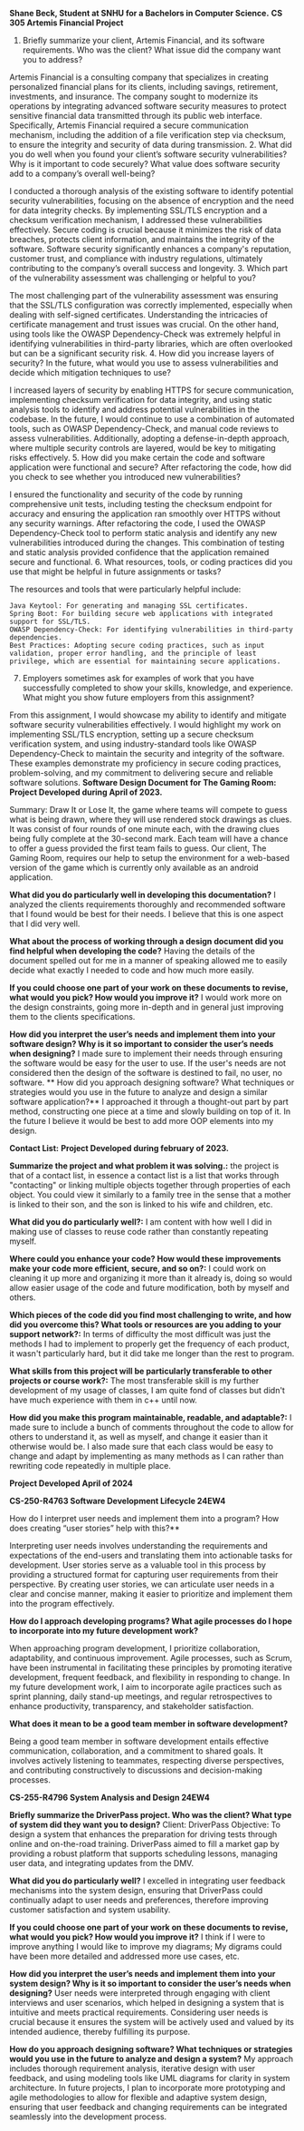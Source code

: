 **Shane Beck, Student at SNHU for a Bachelors in Computer Science.**
**CS 305 Artemis Financial Project**

1. Briefly summarize your client, Artemis Financial, and its software requirements. Who was the client? What issue did the company want you to address?

Artemis Financial is a consulting company that specializes in creating personalized financial plans for its clients, including savings, retirement, investments, and insurance. The company sought to modernize its operations by integrating advanced software security measures to protect sensitive financial data transmitted through its public web interface. Specifically, Artemis Financial required a secure communication mechanism, including the addition of a file verification step via checksum, to ensure the integrity and security of data during transmission.
2. What did you do well when you found your client’s software security vulnerabilities? Why is it important to code securely? What value does software security add to a company’s overall well-being?

I conducted a thorough analysis of the existing software to identify potential security vulnerabilities, focusing on the absence of encryption and the need for data integrity checks. By implementing SSL/TLS encryption and a checksum verification mechanism, I addressed these vulnerabilities effectively. Secure coding is crucial because it minimizes the risk of data breaches, protects client information, and maintains the integrity of the software. Software security significantly enhances a company's reputation, customer trust, and compliance with industry regulations, ultimately contributing to the company’s overall success and longevity.
3. Which part of the vulnerability assessment was challenging or helpful to you?

The most challenging part of the vulnerability assessment was ensuring that the SSL/TLS configuration was correctly implemented, especially when dealing with self-signed certificates. Understanding the intricacies of certificate management and trust issues was crucial. On the other hand, using tools like the OWASP Dependency-Check was extremely helpful in identifying vulnerabilities in third-party libraries, which are often overlooked but can be a significant security risk.
4. How did you increase layers of security? In the future, what would you use to assess vulnerabilities and decide which mitigation techniques to use?

I increased layers of security by enabling HTTPS for secure communication, implementing checksum verification for data integrity, and using static analysis tools to identify and address potential vulnerabilities in the codebase. In the future, I would continue to use a combination of automated tools, such as OWASP Dependency-Check, and manual code reviews to assess vulnerabilities. Additionally, adopting a defense-in-depth approach, where multiple security controls are layered, would be key to mitigating risks effectively.
5. How did you make certain the code and software application were functional and secure? After refactoring the code, how did you check to see whether you introduced new vulnerabilities?

I ensured the functionality and security of the code by running comprehensive unit tests, including testing the checksum endpoint for accuracy and ensuring the application ran smoothly over HTTPS without any security warnings. After refactoring the code, I used the OWASP Dependency-Check tool to perform static analysis and identify any new vulnerabilities introduced during the changes. This combination of testing and static analysis provided confidence that the application remained secure and functional.
6. What resources, tools, or coding practices did you use that might be helpful in future assignments or tasks?

The resources and tools that were particularly helpful include:

    Java Keytool: For generating and managing SSL certificates.
    Spring Boot: For building secure web applications with integrated support for SSL/TLS.
    OWASP Dependency-Check: For identifying vulnerabilities in third-party dependencies.
    Best Practices: Adopting secure coding practices, such as input validation, proper error handling, and the principle of least privilege, which are essential for maintaining secure applications.

7. Employers sometimes ask for examples of work that you have successfully completed to show your skills, knowledge, and experience. What might you show future employers from this assignment?

From this assignment, I would showcase my ability to identify and mitigate software security vulnerabilities effectively. I would highlight my work on implementing SSL/TLS encryption, setting up a secure checksum verification system, and using industry-standard tools like OWASP Dependency-Check to maintain the security and integrity of the software. These examples demonstrate my proficiency in secure coding practices, problem-solving, and my commitment to delivering secure and reliable software solutions.
**Software Design Document for The Gaming Room:**
**Project Developed during April of 2023.**

Summary:
    Draw It or Lose It, the game where teams will compete to guess what is being drawn, where they will use rendered stock drawings as clues. It was consist of four rounds of one minute each, with the drawing clues being fully complete at the 30-second mark. Each team will have a chance to offer a guess provided the first team fails to guess. Our client, The Gaming Room, requires our help to setup the environment for a web-based version of the game which is currently only available as an android application.

**What did you do particularly well in developing this documentation?**
    I analyzed the clients requirements thoroughly and recommended software that I found would be best for their needs. I believe that this is one aspect that I did very well.

**What about the process of working through a design document did you find helpful when developing the code?**
    Having the details of the document spelled out for me in a manner of speaking allowed me to easily decide what exactly I needed to code and how much more easily.

**If you could choose one part of your work on these documents to revise, what would you pick? How would you improve it?**
    I would work more on the design constraints, going more in-depth and in general just improving them to the clients specifications.

**How did you interpret the user’s needs and implement them into your software design? Why is it so important to consider the user’s needs when designing?**
    I made sure to implement their needs through ensuring the software would be easy for the user to use. If the user's needs are not considered then the design of the software is destined to fail, no user, no software.
**
How did you approach designing software? What techniques or strategies would you use in the future to analyze and design a similar software application?**
    I approached it through a thought-out part by part method, constructing one piece at a time and slowly building on top of it. In the future I believe it would be best to add more OOP elements into my design.

**Contact List:**
**Project Developed during february of 2023.**

**Summarize the project and what problem it was solving.:**
    the project is that of a contact list, in essence a contact list is a list that works through "contacting" or linking multiple objects together through properties of each object. You could view it similarly to a family tree in the sense that a mother is linked to their son, and the son is linked to his wife and children, etc.

**What did you do particularly well?:**
    I am content with how well I did in making use of classes to reuse code rather than constantly repeating myself.

**Where could you enhance your code? How would these improvements make your code more efficient, secure, and so on?:**
    I could work on cleaning it up more and organizing it more than it already is, doing so would allow easier usage of the code and future modification, both by myself and others.

**Which pieces of the code did you find most challenging to write, and how did you overcome this? What tools or resources are you adding to your support network?:**
    In terms of difficulty the most difficult was just the methods I had to implement to properly get the frequency of each product, it wasn't particularly hard, but it did take me longer than the rest to program.

**What skills from this project will be particularly transferable to other projects or course work?:**
    The most transferable skill is my further development of my usage of classes, I am quite fond of classes but didn't have much experience with them in c++ until now.

**How did you make this program maintainable, readable, and adaptable?:**
    I made sure to include a bunch of comments throughout the code to allow for others to understand it, as well as myself, and change it easier than it otherwise would be. I also made sure that each class would be easy to change and adapt by implementing as many methods as I can rather than rewriting code repeatedly in multiple place.

**Project Developed April of 2024**

**CS-250-R4763 Software Development Lifecycle 24EW4**

How do I interpret user needs and implement them into a program? How does creating “user stories” help with this?**

Interpreting user needs involves understanding the requirements and expectations of the end-users and translating them into actionable tasks for development. User stories serve as a valuable tool in this process by providing a structured format for capturing user requirements from their perspective. By creating user stories, we can articulate user needs in a clear and concise manner, making it easier to prioritize and implement them into the program effectively.
    
**How do I approach developing programs? What agile processes do I hope to incorporate into my future development work?**

When approaching program development, I prioritize collaboration, adaptability, and continuous improvement. Agile processes, such as Scrum, have been instrumental in facilitating these principles by promoting iterative development, frequent feedback, and flexibility in responding to change. In my future development work, I aim to incorporate agile practices such as sprint planning, daily stand-up meetings, and regular retrospectives to enhance productivity, transparency, and stakeholder satisfaction.
    
**What does it mean to be a good team member in software development?**

Being a good team member in software development entails effective communication, collaboration, and a commitment to shared goals. It involves actively listening to teammates, respecting diverse perspectives, and contributing constructively to discussions and decision-making processes.

**CS-255-R4796 System Analysis and Design 24EW4**

**Briefly summarize the DriverPass project. Who was the client? What type of system did they want you to design?**
Client: DriverPass
Objective: To design a system that enhances the preparation for driving tests through online and on-the-road training. DriverPass aimed to fill a market gap by providing a robust platform that supports scheduling lessons, managing user data, and integrating updates from the DMV.

**What did you do particularly well?**
I excelled in integrating user feedback mechanisms into the system design, ensuring that DriverPass could continually adapt to user needs and preferences, therefore improving customer satisfaction and system usability.

**If you could choose one part of your work on these documents to revise, what would you pick? How would you improve it?**
I think if I were to improve anything I would like to improve my diagrams; My digrams could have been more detailed and addressed more use cases, etc.

**How did you interpret the user’s needs and implement them into your system design? Why is it so important to consider the user’s needs when designing?**
User needs were interpreted through engaging with client interviews and user scenarios, which helped in designing a system that is intuitive and meets practical requirements. Considering user needs is crucial because it ensures the system will be actively used and valued by its intended audience, thereby fulfilling its purpose.

**How do you approach designing software? What techniques or strategies would you use in the future to analyze and design a system?**
My approach includes thorough requirement analysis, iterative design with user feedback, and using modeling tools like UML diagrams for clarity in system architecture. In future projects, I plan to incorporate more prototyping and agile methodologies to allow for flexible and adaptive system design, ensuring that user feedback and changing requirements can be integrated seamlessly into the development process.

